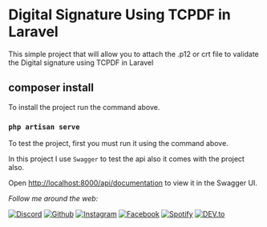 # Digital Signature Using TCPDF in Laravel

This simple project that will allow you to attach the .p12 or crt file to validate the Digital signature using TCPDF in Laravel

## composer install
To install the project run the command above.

### `php artisan serve`

To test the project, first you must run it using the command above.

In this project I use `Swagger` to test the api also it comes with the project also.

Open [http://localhost:8000/api/documentation](http://localhost:8000/api/documentation) to view it in the Swagger UI.





<i>Follow me around the web:</i><br>


<a href="https://discord.gg/MM4Phpn4ja"><img src="https://img.shields.io/static/v1?logo=discord&label=&message=Discord&color=36393f&style=flat-square" alt="Discord"></a>
[![Github](https://img.shields.io/badge/-Github-000?style=flat&logo=Github&logoColor=white)](https://github.com/jhonniel)
<a href="https://www.instagram.com/jhanniel_jry/" target="_blank"><img src="https://img.shields.io/badge/Instagram-%23E4405F.svg?&style=flat-square&logo=instagram&logoColor=white" alt="Instagram"></a>
<a href="https://www.facebook.com/contactmejry" target="_blank"><img src="https://img.shields.io/badge/Facebook-%231877F2.svg?&style=flat-square&logo=facebook&logoColor=white" alt="Facebook"></a>
<a href="https://open.spotify.com/user/4xsrtauclcip8cf8fufvfe0d7" target="_blank"><img src="https://img.shields.io/badge/Spotify-%231ED760.svg?&style=flat-square&logo=spotify&logoColor=white" alt="Spotify"></a>
<a href="https://devjry.web.app/" target="_blank"><img src="https://img.shields.io/badge/DEV-%230A0A0A.svg?&style=flat-square&logo=DEV.to&logoColor=white" alt="DEV.to"></a>
